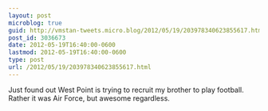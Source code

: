 ```yaml
---
layout: post
microblog: true
guid: http://vmstan-tweets.micro.blog/2012/05/19/203978340623855617.html
post_id: 3036673
date: 2012-05-19T16:40:00-0600
lastmod: 2012-05-19T16:40:00-0600
type: post
url: /2012/05/19/203978340623855617.html
---
```

Just found out West Point is trying to recruit my brother to play football. Rather it was Air Force, but awesome regardless.
